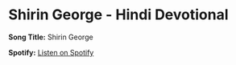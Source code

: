 # Shirin George - Hindi Devotional

**Song Title:** Shirin George

**Spotify:** [Listen on Spotify](https://open.spotify.com/track/2TKHbpel4xDz9qfRC0mOKY)
